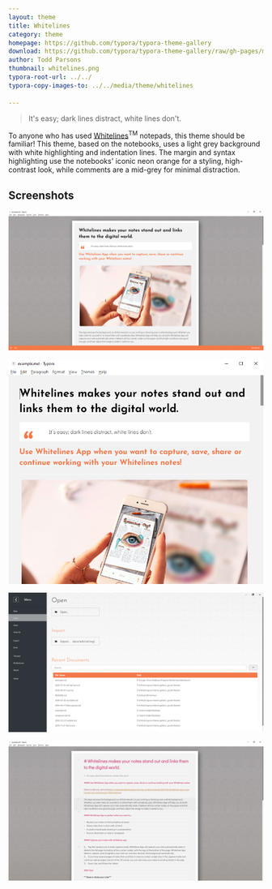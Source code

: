 ```yaml
---
layout: theme
title: Whitelines
category: theme
homepage: https://github.com/typora/typora-theme-gallery
download: https://github.com/typora/typora-theme-gallery/raw/gh-pages/media/theme/whitelines/whitelines.css
author: Todd Parsons
thumbnail: whitelines.png
typora-root-url: ../../
typora-copy-images-to: ../../media/theme/whitelines

---
```


> It's easy; dark lines distract, white lines don't.

To anyone who has used <a href="https://www.whitelinespaper.com/">Whitelines</a><sup>TM</sup> notepads, this theme should be familiar! This theme, based on the notebooks, uses a light grey background with white highlighting and indentation lines. The margin and syntax highlighting use the notebooks' iconic neon orange for a styling, high-contrast look, while comments are a mid-grey for minimal distraction.

## Screenshots

![full-width](/media/theme/whitelines/full.png)

![thin](/media/theme/whitelines/thin.png)

![unibody](/media/theme/whitelines/unibody.png)

![code](/media/theme/whitelines/code.png)